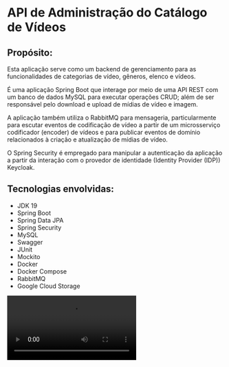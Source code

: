 # API de Administração do Catálogo de Vídeos

Propósito:
-
Esta aplicação serve como um backend de gerenciamento para as funcionalidades de categorias de vídeo, gêneros, elenco e vídeos.

É uma aplicação Spring Boot que interage por meio de uma API REST com um banco de dados MySQL para executar operações CRUD; além de ser responsável pelo download e upload de mídias de vídeo e imagem. 

A aplicação também utiliza o RabbitMQ para mensageria, particularmente para escutar eventos de codificação de vídeo a partir de um microsserviço codificador (encoder) de vídeos e para publicar eventos de domínio relacionados à criação e atualização de mídias de vídeo.

O Spring Security é empregado para manipular a autenticação da aplicação a partir da interação com o provedor de identidade (Identity Provider (IDP)) Keycloak.

Tecnologias envolvidas:
-
- JDK 19
- Spring Boot
- Spring Data JPA
- Spring Security
- MySQL
- Swagger
- JUnit
- Mockito
- Docker
- Docker Compose
- RabbitMQ
- Google Cloud Storage
  
![Upload to Google Cloud Storage](media/VIDEO.webm)